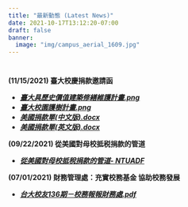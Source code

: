 ```yaml
---
title: "最新動態 (Latest News)"
date: 2021-10-17T13:12:20-07:00
draft: false
banner:
  image: "img/campus_aerial_1609.jpg"
---
```

#
**(11/15/2021) 臺大校慶捐款邀請函**
  - ***[臺大具歷史價值建築修繕維護計畫.png](https://ntuadf.github.io/files/三折頁新版彈簧二折(第二版)-02-01.png)***
  - ***[臺大校園護樹計畫.png](https://ntuadf.github.io/files/三折頁新版彈簧二折(第二版)-02-02.png)***
  - ***[美國捐款單(中文版).docx](https://ntuadf.github.io/files/美國中文版捐款單.docx)***
  - ***[美國捐款單(英文版).docx](https://ntuadf.github.io/files/美國捐款單(英文版).docx)***

**(09/22/2021) 從美國對母校抵税捐款的管道**
- ***[從美國對母校抵稅捐款的管道- NTUADF](https://ntuadf.github.io/files/NTUADF_Donation_Reminder_2021.pdf)***

**(07/01/2021) 財務管理處：充實校務基金 協助校務發展**
- ***[台大校友136期－校務報報財務處.pdf](https://ntuadf.github.io/files/台大校友136期－校務報報財務處.pdf)***
